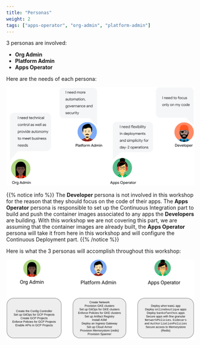 ```yaml
---
title: "Personas"
weight: 2
tags: ["apps-operator", "org-admin", "platform-admin"]
---
```

3 personas are involved:
- **Org Admin**
- **Platform Admin**
- **Apps Operator**

Here are the needs of each persona:

![Personas's needs](https://github.com/mathieu-benoit/my-images/raw/main/acm-workshop/personas-needs.png)

{{% notice info %}}
The **Developer** persona is not involved in this workshop for the reason that they should focus on the code of their apps. The **Apps Operator** persona is responsible to set up the Continuous Integration part to build and push the container images associated to any apps the **Developers** are building. With this workshop we are not covering this part, we are assuming that the container images are already built, the **Apps Operator** persona will take it from here in this workshop and will configure the Continuous Deployment part.
{{% /notice %}}

Here is what the 3 personas will accomplish throughout this workshop:

![Personas](https://github.com/mathieu-benoit/my-images/raw/main/acm-workshop/personas.png)